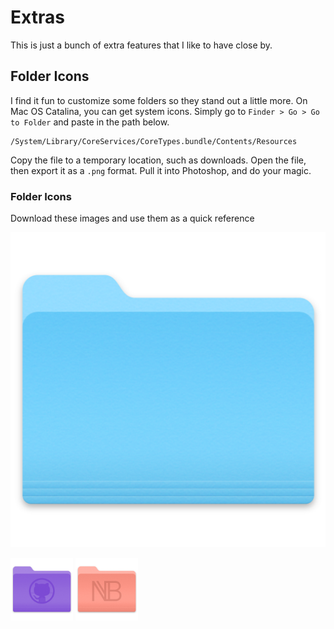 # Extras

This is just a bunch of extra features that I like to have close by. 

## Folder Icons

I find it fun to customize some folders so they stand out a little more. On Mac OS Catalina, you can get system icons. Simply go to `Finder > Go > Go to Folder` and paste in the path below.

```
/System/Library/CoreServices/C­oreTypes.bundle/Contents/Resou­rces
```

Copy the file to a temporary location, such as downloads. Open the file, then export it as a `.png` format. Pull it into Photoshop, and do your magic.

### Folder Icons

Download these images and use them as a quick reference

![Generic Folder](../images/GenericFolderIcon.png)

<img src='../images/github-folder-icon.png' alt="GitHub Folder Icon" style="max-width: 100px;"> <img src='../images/nathanblaylock-folder.png' alt="GitHub Folder Icon" style="max-width: 100px;">